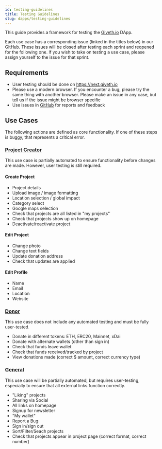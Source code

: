 ```yaml
---
id: testing-guidelines
title: Testing Guidelines
slug: dapps/testing-guidelines
---
```



This guide provides a framework for testing the [Giveth.io](https://giveth.io/) DApp.

Each use case has a corresponding issue (linked in the titles below) in our GitHub. These issues will be closed after testing each sprint and reopened for the following one. If you wish to take on testing a use case, please assign yourself to the issue for that sprint.

## Requirements
* User testing should be done on https://next.giveth.io
* Please use a modern browser. If you encounter a bug, please try the same thing with another browser. Please make an issue in any case, but tell us if the issue might be browser specific
* Use issues in [GitHub](https://github.com/Giveth/giveth-next) for reports and feedback

## Use Cases

The following actions are defined as core functionality. If one of these steps is buggy, that represents a critical error.

###  [Project Creator](https://github.com/Giveth/giveth-2/issues/798)

This use case is partially automated to ensure functionality before changes are made. However, user testing is still required.

#### Create Project
* Project details
* Upload image / image formatting
* Location selection / global impact
* Category select
* Google maps selection
* Check that projects are all listed in "my projects"
* Check that projects show up on homepage
* Deactivate/reactivate project

#### Edit Project
* Change photo
* Change text fields
* Update donation address
* Check that updates are applied

#### Edit Profile
* Name
* Email
* Location
* Website

### [Donor](https://github.com/Giveth/giveth-2/issues/799)

This use case does not include any automated testing and must be fully user-tested.

* Donate in different tokens: ETH, ERC20, Mainnet, xDai
* Donate with alternate wallets (other than sign in)
* Check that funds leave wallet
* Check that funds received/tracked by project
* View donations made (correct \$ amount, correct currency type)

### [General](https://github.com/Giveth/giveth-2/issues/800)

This use case will be partially automated, but requires user-testing, especially to ensure that all external links function correctly.

* "Liking" projects
* Sharing via Social
* All links on homepage
* Signup for newsletter
* "My wallet"
* Report a Bug
* Sign in/sign out
* Sort/Filter/Seach projects
* Check that projects appear in project page (correct format, correct number)
